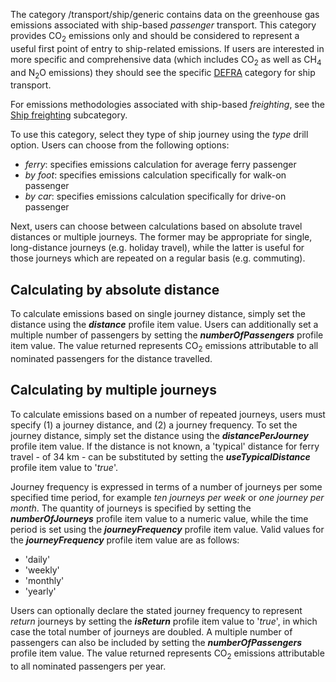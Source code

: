 The category /transport/ship/generic contains data on the greenhouse gas
emissions associated with ship-based *passenger* transport. This
category provides CO<sub>2</sub> emissions only and should be considered to
represent a useful first point of entry to ship-related emissions. If
users are interested in more specific and comprehensive data (which
includes CO<sub>2</sub> as well as CH<sub>4</sub> and N<sub>2</sub>O emissions) they should
see the specific [DEFRA](Ship_generic_Defra) category for ship
transport.

For emissions methodologies associated with ship-based *freighting*, see
the [Ship freighting](Ship_freighting) subcategory.

To use this category, select they type of ship journey using the *type*
drill option. Users can choose from the following options:

  - *ferry*: specifies emissions calculation for average ferry passenger
  - *by foot*: specifies emissions calculation specifically for walk-on
    passenger
  - *by car*: specifies emissions calculation specifically for drive-on
    passenger

Next, users can choose between calculations based on absolute travel
distances or multiple journeys. The former may be appropriate for
single, long-distance journeys (e.g. holiday travel), while the latter
is useful for those journeys which are repeated on a regular basis (e.g.
commuting).

## Calculating by absolute distance

To calculate emissions based on single journey distance, simply set the
distance using the ***distance*** profile item value. Users can
additionally set a multiple number of passengers by setting the
***numberOfPassengers*** profile item value. The value returned
represents CO<sub>2</sub> emissions attributable to all nominated passengers
for the distance travelled.

## Calculating by multiple journeys

To calculate emissions based on a number of repeated journeys, users
must specify (1) a journey distance, and (2) a journey frequency. To set
the journey distance, simply set the distance using the
***distancePerJourney*** profile item value. If the distance is not
known, a 'typical' distance for ferry travel - of 34 km - can be
substituted by setting the ***useTypicalDistance*** profile item value
to '*true*'.

Journey frequency is expressed in terms of a number of journeys per some
specified time period, for example *ten journeys per week* or *one
journey per month*. The quantity of journeys is specified by setting the
***numberOfJourneys*** profile item value to a numeric value, while the
time period is set using the ***journeyFrequency*** profile item value.
Valid values for the ***journeyFrequency*** profile item value are as
follows:

  - 'daily'
  - 'weekly'
  - 'monthly'
  - 'yearly'

Users can optionally declare the stated journey frequency to represent
*return* journeys by setting the ***isReturn*** profile item value to
'*true*', in which case the total number of journeys are doubled. A
multiple number of passengers can also be included by setting the
***numberOfPassengers*** profile item value. The value returned
represents CO<sub>2</sub> emissions attributable to all nominated passengers
per year.
